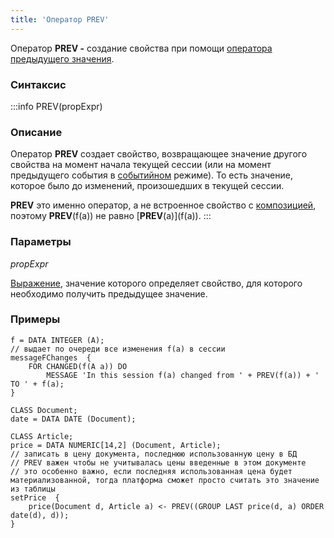 ```yaml
---
title: 'Оператор PREV'
---
```


Оператор **PREV -** создание свойства при помощи [оператора предыдущего значения](Previous_value_PREV_.md).

### Синтаксис


:::info
PREV(propExpr)

### Описание

Оператор **PREV** создает свойство, возвращающее значение другого свойства на момент начала текущей сессии (или на момент предыдущего события в [событийном](Events.md#change) режиме). То есть значение, которое было до изменений, произошедших в текущей сессии.

**PREV** это именно оператор, а не встроенное свойство с [композицией](Composition_JOIN_.md), поэтому **PREV**(f(a)) не равно \[**PREV**(a)\](f(a)).
:::

### Параметры

*propExpr*

[Выражение](Expression.md), значение которого определяет свойство, для которого необходимо получить предыдущее значение.

### Примеры


```lsf
f = DATA INTEGER (A);
// выдает по очереди все изменения f(a) в сессии
messageFChanges  {
    FOR CHANGED(f(A a)) DO
        MESSAGE 'In this session f(a) changed from ' + PREV(f(a)) + ' TO ' + f(a);
}

CLASS Document;
date = DATA DATE (Document);

CLASS Article;
price = DATA NUMERIC[14,2] (Document, Article);
// записать в цену документа, последнюю использованную цену в БД
// PREV важен чтобы не учитывалась цены введенные в этом документе
// это особенно важно, если последняя использованная цена будет материализованной, тогда платформа сможет просто считать это значение из таблицы
setPrice  {
    price(Document d, Article a) <- PREV((GROUP LAST price(d, a) ORDER date(d), d));
}
```

